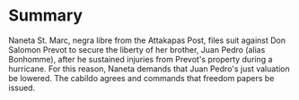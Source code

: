 # Summary

Naneta St. Marc, negra libre from the Attakapas Post, files suit against Don Salomon Prevot to secure the liberty of her brother, Juan Pedro (alias Bonhomme), after he sustained injuries from Prevot's property during a hurricane. For this reason, Naneta demands that Juan Pedro's just valuation be lowered. The cabildo agrees and commands that freedom papers be issued.
